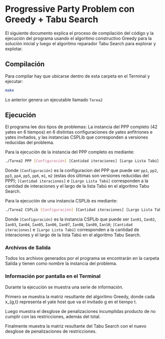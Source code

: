 # Progressive Party Problem con Greedy + Tabu Search

El siguiente documento explica el proceso de compilación del código y la ejecución del programa usando el algoritmo constructivo Greedy para la solución inicial y luego el algoritmo reparador Tabu Search para explorar y explotar.

## Compilación

Para compilar hay que ubicarse dentro de esta carpeta en el Terminal y ejecutar:

```sh
make
```
Lo anterior genera un ejecutable llamado ```Tarea2```

## Ejecución

El programa lee dos tipos de problemas: La instancia del PPP completo (42 yates en 6 tiempos) en 6 distintas configuraciones de yates anfitriones e yates invitados, y las instancias CSPLib que corresponden a versiones reducidas del problema.

Para la ejecución de la instancia del PPP completo es mediante:
```sh
./Tarea2 PPP [Configuración] [Cantidad iteraciones] [Largo Lista Tabú]
```
Donde ```[Configuración]``` es la configuracion del PPP que puede ser ```pp1```, ```pp2```, ```pp3```, ```pp4```, ```pp5```, ```pp6```, ```m1```, ```m2``` (estas dos últimas son versiones reducidas del PPP); ```[Cantidad iteraciones]``` e ```[Largo Lista Tabú]``` corresponden a la cantidad de interaciones y el largo de la lista Tabú en el algoritmo Tabu Search.

Para la ejecución de una instancia CSPLib es mediante:
```sh
./Tarea2 CSPLib [Configuración] [Cantidad iteraciones] [Largo Lista Tabú]
```
Donde ```[Configuración]``` es la instancia CSPLib que puede ser ```Ian01```, ```Ian02```, ```Ian03```, ```Ian04```, ```Ian05```, ```Ian06```, ```Ian07```, ```Ian08```, ```Ian09```, ```Ian10```; ```[Cantidad iteraciones]``` e ```[Largo Lista Tabú]``` corresponden a la cantidad de interaciones y el largo de la lista Tabú en el algoritmo Tabu Search.

### Archivos de Salida

Todos los archivos generados por el programa se encontrarán en la carpeta Salida y tienen como nombre la instancia del problema.

### Información por pantalla en el Terminal

Durante la ejecución se muestra una serie de información.

Primero se muestra la matriz resultante del algoritmo Greedy, donde cada x_{g,t} representa el yate host que va el invitado g en el tiempo t.

Luego muestra el desglose de penalizaciones incumplidas producto de no cumplir con las restricciones, además del total.

Finalmente muestra la matriz resultante del Tabu Search con el nuevo desglose de penalizaciones de restricciones.
